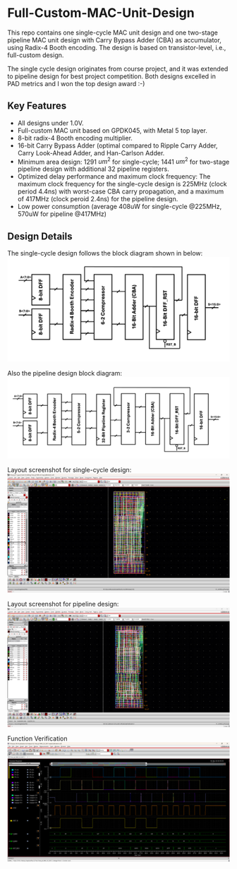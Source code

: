 # Full-Custom-MAC-Unit-Design
This repo contains one single-cycle MAC unit design and one two-stage pipeline MAC unit design with Carry Bypass Adder (CBA) as accumulator, using Radix-4 Booth encoding. The design is based on transistor-level, i.e., full-custom design.

The single cycle design originates from course project, and it was extended to pipeline design for best project competition. Both designs excelled in PAD metrics and I won the top design award :-)

## Key Features
- All designs under 1.0V.
- Full-custom MAC unit based on GPDK045, with Metal 5 top layer.
- 8-bit radix-4 Booth encoding multiplier.
- 16-bit Carry Bypass Adder (optimal compared to Ripple Carry Adder, Carry Look-Ahead Adder, and Han-Carlson Adder.
- Minimum area design: 1291 $um^2$ for single-cycle; 1441 $um^2$ for two-stage pipeline design with additional 32 pipeline registers. 
- Optimized delay performance and maximum clock frequency: The maximum clock frequency for the single-cycle design is 225MHz (clock period 4.4ns) with worst-case CBA carry propagation, and a maximum of 417MHz (clock peroid 2.4ns) for the pipeline design.
- Low power consumption (average 408uW for single-cycle @225MHz, 570uW for pipeline @417MHz)

## Design Details
The single-cycle design follows the block diagram shown in below:
![Single-Cycle MAC Unit Block Diagram](doc/mac_unit_sc_block_diagram.png)

Also the pipeline design block diagram:
![Pipeline MAC Unit Block Diagram](doc/mac_unit_ppl_block_diagram.png)

Layout screenshot for single-cycle design:
![Single-Cycle MAC Unit Layout](doc/mac_sc_layout.png)

Layout screenshot for pipeline design:
![Pipeline MAC Unit Layout](doc/mac_ppl_layout.png)

Function Verification
![Function Verification](doc/funct_verification.png)
